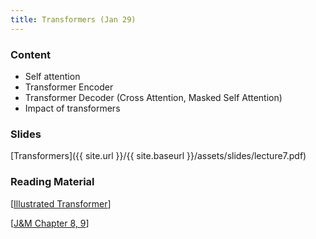 ```yaml
---
title: Transformers (Jan 29)
---
```


### Content

* Self attention
* Transformer Encoder
* Transformer Decoder (Cross Attention, Masked Self Attention)
* Impact of transformers

### Slides
[Transformers]({{ site.url }}/{{ site.baseurl }}/assets/slides/lecture7.pdf)

### Reading Material 
[[Illustrated Transformer](https://jalammar.github.io/illustrated-transformer/)]

[[J&M Chapter 8, 9](https://web.stanford.edu/~jurafsky/slp3/)]



